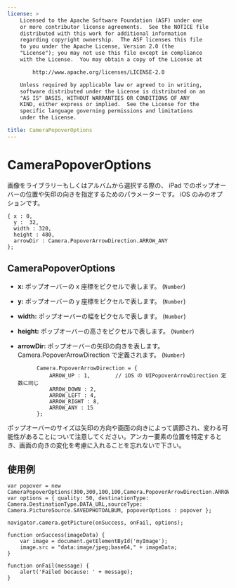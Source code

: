 ```yaml
---
license: >
    Licensed to the Apache Software Foundation (ASF) under one
    or more contributor license agreements.  See the NOTICE file
    distributed with this work for additional information
    regarding copyright ownership.  The ASF licenses this file
    to you under the Apache License, Version 2.0 (the
    "License"); you may not use this file except in compliance
    with the License.  You may obtain a copy of the License at

        http://www.apache.org/licenses/LICENSE-2.0

    Unless required by applicable law or agreed to in writing,
    software distributed under the License is distributed on an
    "AS IS" BASIS, WITHOUT WARRANTIES OR CONDITIONS OF ANY
    KIND, either express or implied.  See the License for the
    specific language governing permissions and limitations
    under the License.

title: CameraPopoverOptions
---
```


CameraPopoverOptions
====================

画像をライブラリーもしくはアルバムから選択する際の、 iPad でのポップオーバーの位置や矢印の向きを指定するためのパラメーターです。 iOS のみのオプションです。

    { x : 0,
      y :  32,
      width : 320,
      height : 480,
      arrowDir : Camera.PopoverArrowDirection.ARROW_ANY
    };

CameraPopoverOptions
--------------------

- __x:__ ポップオーバーの x 座標をピクセルで表します。 (`Number`)

- __y:__ ポップオーバーの y 座標をピクセルで表します。 (`Number`)

- __width:__ ポップオーバーの幅をピクセルで表します。 (`Number`)

- __height:__ ポップオーバーの高さをピクセルで表します。 (`Number`)

- __arrowDir:__ ポップオーバーの矢印の向きを表します。 Camera.PopoverArrowDirection で定義されます。 (`Number`)

            Camera.PopoverArrowDirection = {
                ARROW_UP : 1,        // iOS の UIPopoverArrowDirection 定数に同じ
                ARROW_DOWN : 2,
                ARROW_LEFT : 4,
                ARROW_RIGHT : 8,
                ARROW_ANY : 15
            };

ポップオーバーのサイズは矢印の方向や画面の向きによって調節され、変わる可能性があることについて注意してください。アンカー要素の位置を特定するとき、画面の向きの変化を考慮に入れることを忘れないで下さい。

使用例
-------------

    var popover = new CameraPopoverOptions(300,300,100,100,Camera.PopoverArrowDirection.ARROW_ANY);
    var options = { quality: 50, destinationType: Camera.DestinationType.DATA_URL,sourceType: Camera.PictureSource.SAVEDPHOTOALBUM, popoverOptions : popover };

    navigator.camera.getPicture(onSuccess, onFail, options);

    function onSuccess(imageData) {
        var image = document.getElementById('myImage');
        image.src = "data:image/jpeg;base64," + imageData;
    }

    function onFail(message) {
        alert('Failed because: ' + message);
    }

